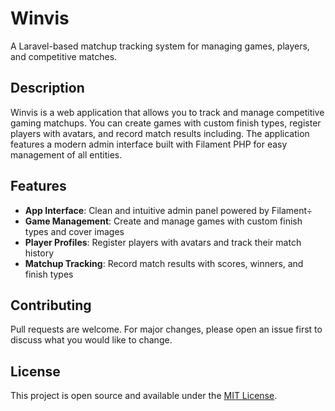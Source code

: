 # Winvis

A Laravel-based matchup tracking system for managing games, players, and competitive matches.

## Description

Winvis is a web application that allows you to track and manage competitive gaming matchups. You can create games with custom finish types, register players with avatars, and record match results including. The application features a modern admin interface built with Filament PHP for easy management of all entities.

## Features

- **App Interface**: Clean and intuitive admin panel powered by Filament÷
- **Game Management**: Create and manage games with custom finish types and cover images
- **Player Profiles**: Register players with avatars and track their match history
- **Matchup Tracking**: Record match results with scores, winners, and finish types

## Contributing

Pull requests are welcome. For major changes, please open an issue first to discuss what you would like to change.

## License

This project is open source and available under the [MIT License](LICENSE).